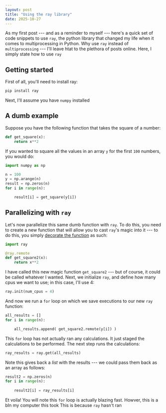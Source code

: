 ```yaml
---
layout: post
title: "Using the ray library"
date: 2025-10-27
---
```


As my first post --- and as a reminder to myself --- here's a quick set of code snippets to use `ray`, the python library that changed my life when it comes to multiprocessing in Python. Why use `ray` instead of `multiprocessing` --- I'll leave htat to the plethora of posts online. Here, I simply state how to use `ray`

## Getting started

First of all, you'll need to install ray:

```python
pip install ray
```

Next, I'll assume you have `numpy` installed

## A dumb example

Suppose you have the following function that takes the square of a number:

```python
def get_square(x):
    return x**2
```

If you wanted to square all the values in an array `y` for the first `100` numbers, you would do:

```python
import numpy as np

n = 100
y = np.arange(n)
result = np.zeros(n)
for i in range(n):

    result[i] = get_square(y[i])
```

## Parallelizing with `ray`

Let's now parallelize this same dumb function with `ray`. To do this, you need to create a new function that will allow you to cast `ray`'s magic into it --- to do this, you simply [decorate the function](https://www.reddit.com/r/Python/comments/2lrhp5/comment/clxgkce/) as such:

```python
import ray

@ray.remote
def get_square2(x):
    return x**2
```

I have called this new magic function `get_square2` --- but of course, it could be called whatever I wanted. Next, we initialize `ray`, and define how many cpus we want to use; in this case, I'll use 4:

```python
ray.init(num_cpus = 4)
```

And now we run a `for` loop on which we save executions to our new `ray` function:

```python
all_results = []
for i in range(n):

    all_results.append( get_square2.remote(y[i]) )
```
This `for` loop has not actually ran any calculations. It just staged the calculations to be performed. The next step runs the calculations:

```python
ray_results = ray.get(all_results)
```

Note this gives back a _list_ with the results --- we could pass them back as an array as follows:

```python
result2 = np.zeros(n)
for i in range(n):
    
    result2[i] = ray_results[i]
```

Et voila!
You will note this `for` loop is actually blazing fast. Howver, this is a bIn my computer this took  This is because `ray` hasn't ran 
